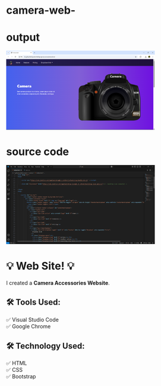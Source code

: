 # camera-web-
<h1>output</h1>
<img src="camera/1.png" width="400">

<h1>source code</h1>
<img src="camera/2.png" width="400">

# 💡 Web Site! 💡  

I created a **Camera Accessories Website**.  

## 🛠 Tools Used:  
✅ Visual Studio Code  
✅ Google Chrome  

## 🛠 Technology Used:  
✅ HTML  
✅ CSS  
✅ Bootstrap  





